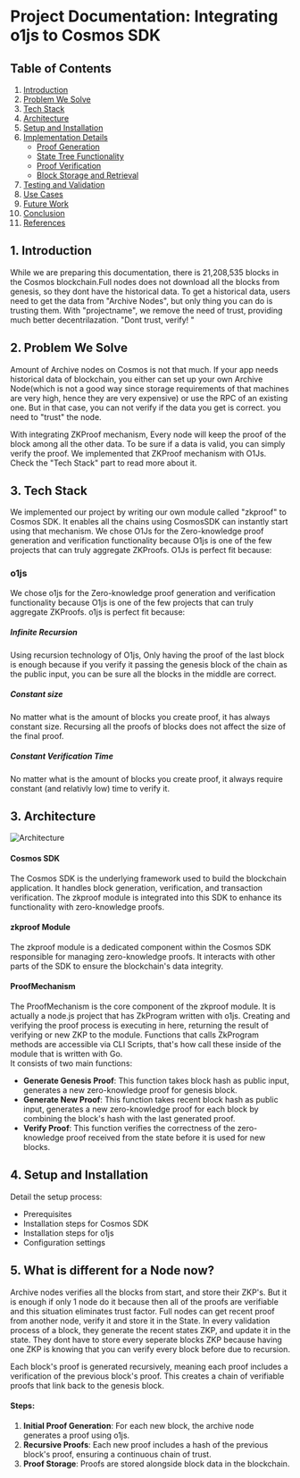 
# Project Documentation: Integrating o1js to Cosmos SDK

## Table of Contents
1. [Introduction](#introduction)
2. [Problem We Solve](#problem-we-solve)
3. [Tech Stack](#tech-stack)
4. [Architecture](#architecture)
5. [Setup and Installation](#setup-and-installation)
6. [Implementation Details](#implementation-details)
    - [Proof Generation](#proof-generation)
    - [State Tree Functionality](#state-tree-functionality)
    - [Proof Verification](#proof-verification)
    - [Block Storage and Retrieval](#block-storage-and-retrieval)
7. [Testing and Validation](#testing-and-validation)
8. [Use Cases](#use-cases)
9. [Future Work](#future-work)
10. [Conclusion](#conclusion)
11. [References](#references)

## 1. Introduction
While we are preparing this documentation, there is 21,208,535 blocks in the Cosmos blockchain.Full nodes does not download all the blocks from genesis, so they dont have the historical data. To get a historical data, users need to get the data from "Archive Nodes", but only thing you can do is trusting them.
With "projectname", we remove the need of trust, providing much better decentrilazation. "Dont trust, verify! "


## 2. Problem We Solve
Amount of Archive nodes on Cosmos is not that much. If your app needs historical data of blockchain, you either can set up your own Archive Node(which is not a good way since storage requirements of that machines are very high, hence they are very expensive) or use the RPC of an existing one. But in that case, you can not verify if the data you get is correct. you need to "trust" the node.

With integrating ZKProof mechanism, Every node will keep the proof of the block among all the other data. To be sure if a data is valid, you can simply verify the proof. We implemented that ZKProof mechanism with O1Js. Check the "Tech Stack" part to read more about it.

## 3. Tech Stack
We implemented our project by writing our own module called "zkproof" to Cosmos SDK. It enables all the chains using CosmosSDK can instantly start using that mechanism.
We chose O1Js for the Zero-knowledge proof generation and verification functionality because O1js is one of the few projects that can truly aggregate ZKProofs. O1Js is perfect fit because:
### o1js
We chose o1js for the Zero-knowledge proof generation and verification functionality because O1js is one of the few projects that can truly aggregate ZKProofs. o1js is perfect fit because:
##### Infinite Recursion
Using recursion technology of O1js, Only having the proof of the last block is enough because if you verify it passing the genesis block of the chain as the public input, you can be sure all the blocks in the middle are correct.

##### Constant size
No matter what is the amount of blocks you create proof, it has always constant size. Recursing all the proofs of blocks does not affect the size of the final proof.

##### Constant Verification Time
No matter what is the amount of blocks you create proof, it always require constant (and relativly low) time to verify it. 

## 3. Architecture
![Architecture ](https://i.imgur.com/xIOp4OG.png)
#### Cosmos SDK

The Cosmos SDK is the underlying framework used to build the blockchain application. It handles block generation, verification, and transaction verification. The zkproof module is integrated into this SDK to enhance its functionality with zero-knowledge proofs.

#### zkproof Module

The zkproof module is a dedicated component within the Cosmos SDK responsible for managing zero-knowledge proofs. It interacts with other parts of the SDK to ensure the blockchain's data integrity.

#### ProofMechanism

The ProofMechanism is the core component of the zkproof module. It is actually a node.js project that has ZkProgram written with o1js. Creating and verifying the proof process is executing in here, returning the result of verifying or new ZKP to the module. Functions that calls ZkProgram methods are accessible via CLI Scripts, that's how call these inside of the module that is written with Go.  
It consists of two main functions:

-   **Generate Genesis Proof**: This function takes block hash as public input, generates a new zero-knowledge proof for genesis block.
-   **Generate New Proof**: This function takes recent block hash as public input,  generates a new zero-knowledge proof for each block by combining the block's hash with the last generated proof.
-   **Verify Proof**: This function verifies the correctness of the zero-knowledge proof received from the state before it is used for new blocks.


## 4. Setup and Installation
Detail the setup process:
- Prerequisites
- Installation steps for Cosmos SDK
- Installation steps for o1js
- Configuration settings

## 5. What is different for a Node now?

Archive nodes verifies all the blocks from start, and store their ZKP's. But it is enough if only 1 node do it because then all of the proofs are verifiable and this situation eliminates trust factor.
Full nodes can get recent proof from another node, verify it and store it in the State. In  every validation process of a block, they generate the recent states ZKP, and update it in the state. They dont have to store every seperate blocks ZKP because having one ZKP is knowing that you can verify every block before due to recursion.

Each block's proof is generated recursively, meaning each proof includes a verification of the previous block's proof. This creates a chain of verifiable proofs that link back to the genesis block.
#### Steps:
1. **Initial Proof Generation**: For each new block, the archive node generates a proof using o1js.
2. **Recursive Proofs**: Each new proof includes a hash of the previous block's proof, ensuring a continuous chain of trust.
3. **Proof Storage**: Proofs are stored alongside block data in the blockchain.

